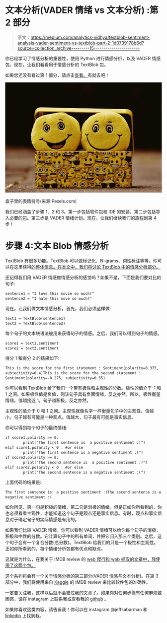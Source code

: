 # 文本分析(VADER 情绪 vs 文本分析) :第 2 部分

> 原文：<https://medium.com/analytics-vidhya/textblob-sentiment-analysis-vader-sentiment-vs-textblob-part-2-1d0739178b6d?source=collection_archive---------15----------------------->

你已经学习了情感分析的重要性，使用 Python 进行情感分析，以及 VADER 情感包。现在，让我们看看用于情感分析的 TextBlob 包。

如果您还没有看过第 1 部分，请点击[查看。](/@jeffsabarman/sentiment-analysis-vader-sentiment-vs-textblob-part-1-a8ccd2d610de)有就去吧！

![](img/2f38c99d47d124a23e21065a8e2f47f9.png)

盒子里的表情符号(来源:Pexels.com)

我们已经涵盖了步骤 1、2 和 3。第一步包括软件包和 IDE 的安装。第二步包括导入必要的包。第三步是 VADER 情绪计划。现在，让我们继续我们的旅程到第 4 步！

# 步骤 4:文本 Blob 情感分析

TextBlob 有很多功能。TextBlob 可以做标记化、N-grams、词性标注等等。你可以在这里获得[的整体信息。在本文中，我们将讨论 TextBlob 中的情感分析部分。](https://www.analyticsvidhya.com/blog/2018/02/natural-language-processing-for-beginners-using-textblob/)

还记得我们用 VADER 情感做情感分析的感觉吗？如果不是，下面是我们要对比的句子:

```
sentence1 = "I love this movie so much!"
sentence2 = "I hate this move so much!"
```

现在，让我们做文本情感分析。首先，我们必须这样做:

```
text1 = TextBlob(sentence1)
text2 = TextBlob(sentence2)
```

每个句子的文本块语法被用来获得句子的情感。之后，我们可以得到句子的情感。

```
score1 = text1.sentiment
score2 = text2.sentiment
```

得分 1 和得分 2 的结果如下:

```
This is the score for the first statement : Sentiment(polarity=0.375, subjectivity=0.4)This is the score for the second statement : Sentiment(polarity=-0.275, subjectivity=0.55)
```

你可以看到 TextBlob 给了我们一个带有极性和主观性的分数。极性的值介于-1 和 1 之间。如果极性值是负值，则该句子具有负面情绪，反之亦然。所以，极性衡量情绪。值越接近 1，句子越积极，反之亦然。

主观性的值介于 0 和 1 之间。主观性就像名字一样衡量句子中的主观性。值越小，句子越有可能是一种观点。值越大，句子最有可能是事实信息。

你可以得到每个句子的最终情绪:

```
if score1.polarity >= 0:
        print("The first sentence is  a positive sentiment :)")
elif score1.polarity < 0 : #or else
        print("The first sentence is a negative sentiment :(")
if score2.polarity >= 0:
        print("The second sentence is  a positive sentiment :)")
elif score2.polarity < 0 : #or else
        print("The second sentence is a negative sentiment :(")
```

上面代码的结果是:

```
The first sentence is  a positive sentiment :)The second sentence is a negative sentiment :(
```

如你所见，第一句是积极的情绪，第二句是消极的情绪。但是正如你所看到的，你也必须看看主观性，才能知道这个句子是观点还是事实信息。有时，观点和事实信息对于确定句子的实际情感是有用的。

如果我们比较 VADER 情绪，你可以看到 VADER 情绪可以给你每个句子的消极，积极和中性的分数。它计算句子中的所有单词，并把它归入那三个类别。之后，这个句子会有一个复合分数(总分数)。TextBlob 给我们的只是一个极性和主观性。正如你所看到的，每个情绪分析包都有优点和缺点。

这就是为什么，在我关于 IMDB review 的 [web 爬行和 web 抓取的文章中，我使用了这两个包。](/analytics-vidhya/movie-recommendation-from-imdb-reviews-without-actually-read-the-reviews-fe8865a70bd5)

这个系列将会有一个关于情感分析的第三部分(VADER 情感与文本分析)。在第 3 部分中，我们将使用来自 [Kaggle](https://www.kaggle.com/datasets) 的 IMDB review 来比较软件包的准确性。

一定要关注我，这样以后就不会错过我的文章了。如果你对任何步骤有任何麻烦或困惑，请在 instagram 上联系我或查看我的 [github](https://github.com/jeffsabarman) 。

如果你喜欢这类内容，请告诉我！你可以在 instagram @jeffsabarman 和 [linkedin](https://www.linkedin.com/in/jeffrey-sabarman-009065141/) 上找到我。